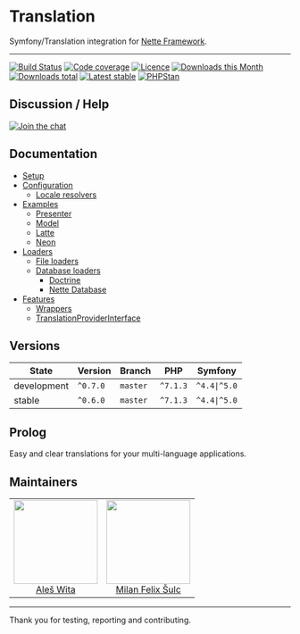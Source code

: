 # Translation
Symfony/Translation integration for [Nette Framework](https://nette.org).

-----

[![Build Status](https://travis-ci.org/contributte/translation.svg?branch=master)](https://travis-ci.org/contributte/translation)
[![Code coverage](https://coveralls.io/repos/github/contributte/translation/badge.svg?branch=master)](https://coveralls.io/github/contributte/translation?branch=master)
[![Licence](https://img.shields.io/packagist/l/contributte/translation.svg?style=flat-square)](https://packagist.org/packages/contributte/translation)
[![Downloads this Month](https://img.shields.io/packagist/dm/contributte/translation.svg?style=flat-square)](https://packagist.org/packages/contributte/translation)
[![Downloads total](https://img.shields.io/packagist/dt/contributte/translation.svg?style=flat-square)](https://packagist.org/packages/contributte/translation)
[![Latest stable](https://img.shields.io/packagist/v/contributte/translation.svg?style=flat-square)](https://packagist.org/packages/contributte/translation)
[![PHPStan](https://img.shields.io/badge/PHPStan-enabled-brightgreen.svg?style=flat-square)](https://github.com/phpstan/phpstan)

## Discussion / Help
[![Join the chat](https://img.shields.io/gitter/room/contributte/contributte.svg?style=flat-square)](http://bit.ly/ctteg)

## Documentation

- [Setup](.docs/README.md#setup)
- [Configuration](.docs/README.md#configuration)
	- [Locale resolvers](.docs/README.md#locale-resolvers)
- [Examples](.docs/README.md#examples)
	- [Presenter](.docs/README.md#presenter)
	- [Model](.docs/README.md#model)
	- [Latte](.docs/README.md#latte)
	- [Neon](.docs/README.md#neon)
- [Loaders](.docs/README.md#loaders)	
	- [File loaders](.docs/README.md#file-loaders)
	- [Database loaders](.docs/README.md#database-loaders)
		- [Doctrine](.docs/README.md#doctrine)
		- [Nette Database](.docs/README.md#nette-database)
- [Features](.docs/README.md#features)
	- [Wrappers](.docs/README.md#wrappers)
	- [TranslationProviderInterface](.docs/README.md#translationproviderinterface)

## Versions
| State       | Version   | Branch   | PHP      | Symfony      |
|-------------|-----------|----------|----------|--------------|
| development | `^0.7.0`  | `master` | `^7.1.3` | `^4.4\|^5.0` |
| stable      | `^0.6.0`  | `master` | `^7.1.3` | `^4.4\|^5.0` |

## Prolog
Easy and clear translations for your multi-language applications.

## Maintainers
<table>
	<tbody>
		<tr>
			<td align="center">
				<a href="https://github.com/aleswita">
					<img width="150" height="150" src="https://avatars1.githubusercontent.com/u/6991688?s=460&amp;v=4">
				</a>
				<br>
				<a href="https://github.com/mabar">Aleš Wita</a>
			</td>
			<td align="center">
				<a href="https://github.com/f3l1x">
					<img width="150" height="150" src="https://avatars2.githubusercontent.com/u/538058?v=3&s=150">
				</a>
				<br>
				<a href="https://github.com/f3l1x">Milan Felix Šulc</a>
			</td>
		</tr>
	</tbody>
</table>

-----

Thank you for testing, reporting and contributing.
